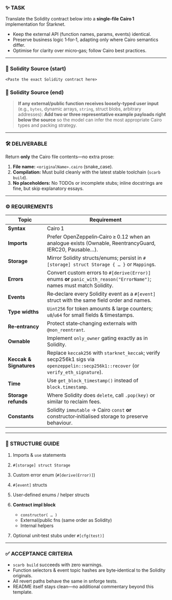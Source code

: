 ### ✨ TASK

Translate the Solidity contract below into a **single‑file Cairo 1** implementation for Starknet.

* Keep the external API (function names, params, events) identical.
* Preserve business logic 1‑for‑1, adapting only where Cairo semantics differ.
* Optimise for clarity over micro‑gas; follow Cairo best practices.

---

### 📜 Solidity Source (start)

```solidity
<Paste the exact Solidity contract here>
```

### 📜 Solidity Source (end)

> **If any external/public function receives loosely‑typed user input** (e.g., `bytes`, dynamic arrays, `string`, struct blobs, arbitrary addresses):
> **Add two or three representative example payloads right below the source** so the model can infer the most appropriate Cairo types and packing strategy.

---

### 🛠  DELIVERABLE

Return **only** the Cairo file contents—no extra prose:

1. **File name:** `<originalName>.cairo` (snake\_case).
2. **Compilation:** Must build cleanly with the latest stable toolchain (`scarb build`).
3. **No placeholders:** No TODOs or incomplete stubs; inline docstrings are fine, but skip explanatory essays.

---

### ⚙️ REQUIREMENTS

| Topic                   | Requirement                                                                                                                           |
| ----------------------- | ------------------------------------------------------------------------------------------------------------------------------------- |
| **Syntax**              | Cairo 1                                                                                                                               |
| **Imports**             | Prefer OpenZeppelin‑Cairo ≥ 0.12 when an analogue exists (Ownable, ReentrancyGuard, IERC20, Pausable…).                               |
| **Storage**             | Mirror Solidity structs/enums; persist in `#[storage] struct Storage { … }` or `Mapping`s.                                            |
| **Errors**              | Convert custom errors to `#[derive(Error)]` enums **or** `panic_with_reason("ErrorName")`; names must match Solidity.                 |
| **Events**              | Re‑declare every Solidity event as a `#[event]` struct with the same field order and names.                                           |
| **Type widths**         | `Uint256` for token amounts & large counters; `u8`/`u64` for small fields & timestamps.                                               |
| **Re‑entrancy**         | Protect state‑changing externals with `@non_reentrant`.                                                                               |
| **Ownable**             | Implement `only_owner` gating exactly as in Solidity.                                                                                 |
| **Keccak & Signatures** | Replace `keccak256` with `starknet_keccak`; verify secp256k1 sigs via `openzeppelin::secp256k1::recover` (or `verify_eth_signature`). |
| **Time**                | Use `get_block_timestamp()` instead of `block.timestamp`.                                                                             |
| **Storage refunds**     | Where Solidity does `delete`, call `.pop(key)` or similar to reclaim fees.                                                            |
| **Constants**           | Solidity `immutable` → Cairo `const` **or** constructor‑initialised storage to preserve behaviour.                                    |

---

### 📐 STRUCTURE GUIDE

1. Imports & `use` statements
2. `#[storage] struct Storage`
3. Custom error enum (`#[derive(Error)]`)
4. `#[event]` structs
5. User‑defined enums / helper structs
6. **Contract impl block**

   * `constructor( … )`
   * External/public fns (same order as Solidity)
   * Internal helpers
7. Optional unit‑test stubs under `#[cfg(test)]`

---

### ✅ ACCEPTANCE CRITERIA

* `scarb build` succeeds with zero warnings.
* Function selectors & event topic hashes are byte‑identical to the Solidity originals.
* All revert paths behave the same in snforge tests.
* README itself stays clean—no additional commentary beyond this template.
